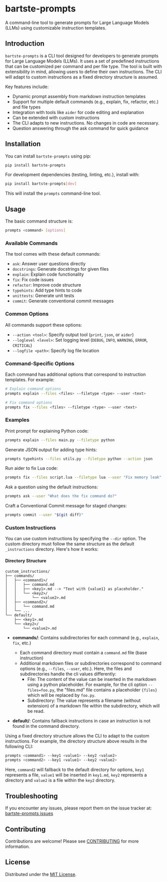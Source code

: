 # bartste-prompts

A command-line tool to generate prompts for Large Language Models (LLMs) using customizable instruction templates.

## Introduction

`bartste-prompts` is a CLI tool designed for developers to generate prompts for Large Language Models (LLMs). It uses a set of predefined instructions that can be customized per command and per file type. The tool is built with extensibility in mind, allowing users to define their own instructions. The CLI will adapt to custom instructions as a fixed directory structure is assumed.

Key features include:

- Dynamic prompt assembly from markdown instruction templates
- Support for multiple default commands (e.g., explain, fix, refactor, etc.) and file types
- Integration with tools like `aider` for code editing and explanation
- Can be extended with custom instructions
- The CLI adapts to new instructions. No changes in code are necessary.
- Question answering through the ask command for quick guidance

## Installation

You can install `bartste-prompts` using pip:

```bash
pip install bartste-prompts
```

For development dependencies (testing, linting, etc.), install with:

```bash
pip install bartste-prompts[dev]
```

This will install the `prompts` command-line tool.

## Usage

The basic command structure is:

```bash
prompts <command> [options]
```

### Available Commands

The tool comes with these default commands:

- `ask`: Answer user questions directly
- `docstrings`: Generate docstrings for given files
- `explain`: Explain code functionality
- `fix`: Fix code issues
- `refactor`: Improve code structure
- `typehints`: Add type hints to code
- `unittests`: Generate unit tests
- `commit`: Generate conventional commit messages

### Common Options

All commands support these options:

- `--action <tool>`: Specify output tool (`print`, `json`, or `aider`)
- `--loglevel <level>`: Set logging level (`DEBUG`, `INFO`, `WARNING`, `ERROR`, `CRITICAL`)
- `--logfile <path>`: Specify log file location

### Command-Specific Options

Each command has additional options that correspond to instruction templates. For example:

```bash
# Explain command options
prompts explain --files <files> --filetype <type> --user <text>

# Fix command options
prompts fix --files <files> --filetype <type> --user <text>
```

### Examples

Print prompt for explaining Python code:

```bash
prompts explain --files main.py --filetype python
```

Generate JSON output for adding type hints:

```bash
prompts typehints --files utils.py --filetype python --action json
```

Run aider to fix Lua code:

```bash
prompts fix --files script.lua --filetype lua --user "Fix memory leak" --action aider
```

Ask a question using the default instructions:

```bash
prompts ask --user "What does the fix command do?"
```

Craft a Conventional Commit message for staged changes:

```bash
prompts commit --user "$(git diff)"
```

### Custom Instructions

You can use custom instructions by specifying the `--dir` option. The custom directory must follow the same structure as the default `_instructions` directory. Here's how it works:

#### Directory Structure

```
custom_instructions/
├── commands/
│   ├── <command1>/
│   │   ├── command.md
│   │   ├── <key1>.md --> "Text with {value1} as placeholder."
│   │   └── <key2>/
│   │       └── <value2>.md
│   ├── <command2>/
│   │   └── command.md
│   └── ...
└── default/
    ├── <key1>.md
    └── <key2>/
        └── <value2>.md
```

- **commands/**: Contains subdirectories for each command (e.g., `explain`, `fix`, etc.)

  - Each command directory must contain a `command.md` file (base instruction)
  - Additional markdown files or subdirectories correspond to command options (e.g., `--files`, `--user`, etc.). Here, the files and subdirectories handle the cli values differently:
    - File: The content of the value can be inserted in the markdown using a python placeholder. For example, for the cli option `--files=foo.py`, the "files.md" file contains a placeholder `{files}` which will be replaced by `foo.py`.
    - Subdirectory: The value represents a filename (without extension) of a markdown file within the subdirectory, which will be read.

- **default/**: Contains fallback instructions in case an instruction is not found in the command directory.

Using a fixed directory structure allows the CLI to adapt to the custom instructions. For example, the directory structure above results in the following CLI:

```bash
prompts <command1> --key1 <value1> --key2 <value2>
prompts <command2> --key1 <value1> --key2 <value2>
```

Here, `command2` will fallback to the default directory for options, `key1` represents a file, `value1` will be inserted in `key1.md`, `key2` represents a directory and `value2` is a file within the `key2` directory.

## Troubleshooting

If you encounter any issues, please report them on the issue tracker at: [bartste-prompts issues](https://github.com/BartSte/bartste-prompts/issues)

## Contributing

Contributions are welcome! Please see [CONTRIBUTING](./CONTRIBUTING.md) for more information.

## License

Distributed under the [MIT License](./LICENCE).
